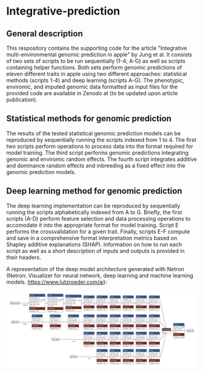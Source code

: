 # Integrative-prediction

## General description

This respository contains the supporting code for the article "Integrative multi-environmental genomic prediction in apple" by Jung et al. It consists of two sets of scripts to be run sequentially (1-4; A-G) as well as scripts containing helper functions. Both sets perform genomic predictions of eleven different traits in apple using two different approaches: statistical methods (scripts 1-4) and deep learning (scripts A-G). The phenotypic, enviromic, and imputed genomic data formatted as input files for the provided code are available in Zenodo at (to be updated upon article publication).

## Statistical methods for genomic prediction

The results of the tested statistical genomic prediction models can be reproduced by sequentially running the scripts indexed from 1 to 4. The first two scripts perform operations to process data into the format required for model training. The third script performs genomic predictions integrating genomic and enviromic random effects. The fourth script integrates additive and dominance random effects and inbreeding as a fixed effect into the genomic prediction models.

## Deep learning method for genomic prediction

The deep learning implementation can be reproduced by sequentially running the scripts alphabetically indexed from A to G. Briefly, the first scripts (A-D) perform feature selection and data processing operations to accomodate it into the appropriate format for model training. Script E performs the crossvalidation for a given trait. Finally, scripts E-F compute and save in a comprehensive format interpretation metrics based on Shapley additive explanations (SHAP). Information on how to run each script as well as a short description of inputs and outputs is provided in their headers.

A representation of the deep model architecture generated with Netron (Netron: Visualizer for neural network, deep learning and machine learning models. https://www.lutzroeder.com/ai):

![Deep_learning_architechture](images/model_architecture_horiz.svg)
